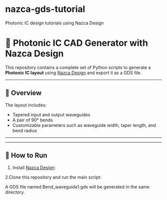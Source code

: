 # nazca-gds-tutorial
Photonic IC design tutorials using Nazca Design

# 📐 Photonic IC CAD Generator with Nazca Design

This repository contains a complete set of Python scripts to generate a **Photonic IC layout** using [Nazca Design](https://nazca-design.org/) and export it as a GDS file.

---

## 🧠 Overview

The layout includes:
- Tapered input and output waveguides
- A pair of 90° bends
- Customizable parameters such as waveguide width, taper length, and bend radius

---


---

## 🔧 How to Run

1. Install [Nazca Design](https://nazca-design.org/):

2.Clone this repository and run the main script:


A GDS file named Bend_waveguide1.gds will be generated in the same directory.
